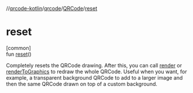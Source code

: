 //[qrcode-kotlin](../../../index.md)/[qrcode](../index.md)/[QRCode](index.md)/[reset](reset.md)

# reset

[common]\
fun [reset](reset.md)()

Completely resets the QRCode drawing. After this, you can call [render](render.md) or [renderToGraphics](render-to-graphics.md) to redraw the whole QRCode. Useful when you want, for example, a transparent background QRCode to add to a larger image and then the same QRCode drawn on top of a custom background.
